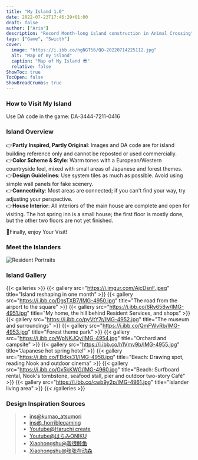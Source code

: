 ```yaml
---
title: "My Island 1.0"
date: 2022-07-23T17:46:29+01:00
draft: false
author: ["Aria"]
description: "Record Month-long island construction in Animal Crossing"
tags: ["Game", "Swicth"]
cover:
  image: "https://i.ibb.co/hgNGT56/QQ-20220714225112.jpg"
  alt: "Map of my island"
  caption: "Map of My Island 😎"
  relative: false
ShowToc: true
TocOpen: false
ShowBreadCrumbs: true
---
```



<!-- 文章内容 -->

### How to Visit My Island
Use DA code in the game: DA-3444-7211-0416

### Island Overview
👉**Partly Inspired, Partly Original**: Images and DA code are for island building reference only and cannot be reposted or used commercially.  
👉**Color Scheme & Style**: Warm tones with a European/Western countryside feel, mixed with small areas of Japanese and forest themes.  
👉**Design Guidelines**: Use system tiles as much as possible. Avoid using simple wall panels for fake scenery.  
👉**Connectivity**: Most areas are connected; if you can't find your way, try adjusting your perspective.  
👉**House Interior**: All interiors of the main house are complete and open for visiting. The hot spring inn is a small house; the first floor is mostly done, but the other two floors are not yet finished.  

🥳Finally, enjoy Your Visit!

### Meet the Islanders
![Resident Portraits](https://i.ibb.co/mtPbfhn/IMG-5351.jpg)

### Island Gallery
{{< galleries >}}
{{< gallery src="https://i.imgur.com/AjcDsnF.jpeg" title="Island reshaping in one month" >}}
{{< gallery src="https://i.ibb.co/DgsTXB7/IMG-4950.jpg" title="The road from the airport to the square" >}}
{{< gallery src="https://i.ibb.co/6Ry658w/IMG-4951.jpg" title="My home, the hill behind Resident Services, and shops" >}}
{{< gallery src="https://i.ibb.co/pyVtY7r/IMG-4952.jpg" title="The museum and surroundings" >}}
{{< gallery src="https://i.ibb.co/QmFWvRb/IMG-4953.jpg" title="Forest theme park" >}}
{{< gallery src="https://i.ibb.co/WpNKJQy/IMG-4954.jpg" title="Orchard and campsite" >}}
{{< gallery src="https://i.ibb.co/h1Vmv9b/IMG-4955.jpg" title="Japanese hot spring hotel" >}}
{{< gallery src="https://i.ibb.co/FBdks31/IMG-4958.jpg" title="Beach: Drawing spot, reading Nook and outdoor cinema" >}}
{{< gallery src="https://i.ibb.co/Gx5kKWG/IMG-4960.jpg" title="Beach: Surfboard rental, Nook's tombstone, seafood stall, pier and outdoor two-story Café" >}}
{{< gallery src="https://i.ibb.co/cwb9y2p/IMG-4961.jpg" title="Islander living area" >}}
{{< /galleries >}}




<!-- 引用 -->
### Design Inspiration Sources
> <ul>
><li><a href="https://www.instagram.com/p/CflFYZapdLH/?utm_source=ig_web_copy_link&igsh=MzRlODBiNWFlZA==" target="_blank">ins@kumao_atsumori</a></li>
><li><a href="https://www.instagram.com/p/CctVP72JE7V/?utm_source=ig_web_copy_link&igsh=MzRlODBiNWFlZA==" target="_blank">ins@_horriblegaming</a></li>
><li><a href="https://www.youtube.com/watch?v=zJRwCAEWCnA&list=PLAB3xbqEwZIPD8FwHZw3s_NjuWXCiDos_" target="_blank">Youtube@Haruchi create</a></li>
><li><a href="https://www.youtube.com/watch?v=H-N5GHF1Myo" target="_blank">Youtube@はらみONIKU</a></li>
><li><a href="http://xhslink.com/7bwoRQ" target="_blank">Xiaohongshu@我很鲸鱼</a></li>
><li><a href="http://xhslink.com/H6YoRQ" target="_blank">Xiaohongshu@张张在动森</a></li>
></ul>




<!-- 链接 -->
<!-- [这是一个链接](https://example.com) -->


